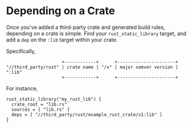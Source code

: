 # Depending on a Crate

Once you've added a third-party crate and generated build rules, depending on a
crate is simple. Find your `rust_static_library` target, and add a `dep` on the
`:lib` target within your crate.

Specifically,

```bob
                     +------------+      +----------------------+
"//third_party/rust" | crate name | "/v" | major semver version | ":lib"
                     +------------+      +----------------------+
```

For instance,

```gn
rust_static_library("my_rust_lib") {
  crate_root = "lib.rs"
  sources = [ "lib.rs" ]
  deps = [ "//third_party/rust/example_rust_crate/v1:lib" ]
}
```
